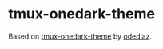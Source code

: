 # tmux-onedark-theme
Based on [tmux-onedark-theme](https://github.com/odedlaz/tmux-onedark-theme) by [odedlaz](https://github.com/odedlaz).
